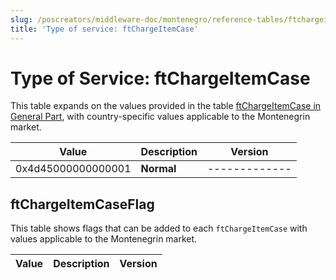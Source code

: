 ```yaml
---
slug: /poscreators/middleware-doc/montenegro/reference-tables/ftchargeitemcase
title: 'Type of service: ftChargeItemCase'
---
```


# Type of Service: ftChargeItemCase

This table expands on the values provided in the table [ftChargeItemCase in General Part](../../general/reference-tables/reference-tables.md#type-of-service-ftchargeitemcase), with country-specific values applicable to the Montenegrin market.

|  **Value**            | **Description**                 | **Version** |
|-----------------------|---------------------------------|-------------|
|0x4d45000000000001     |**Normal**                       |-------------|


## ftChargeItemCaseFlag

This table shows flags that can be added to each `ftChargeItemCase` with values applicable to the Montenegrin market. 

| **Value**            | **Description**                | **Version** |
|----------------------|--------------------------------|-------------|


